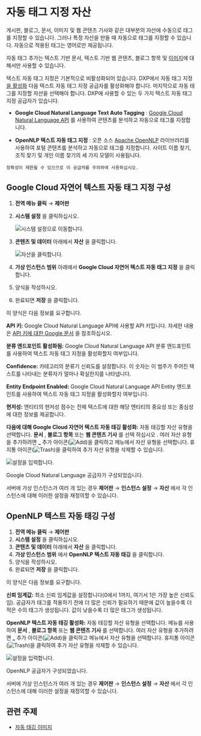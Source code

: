 # 자동 태그 지정 자산

게시판, 블로그, 문서, 이미지 및 웹 콘텐츠 기사와 같은 대부분의 자산에 수동으로 태그를 지정할 수 있습니다. 그러나 특정 자산을 만들 때 자동으로 태그를 지정할 수 있습니다. 자동으로 적용된 태그는 영어로만 제공됩니다.

자동 태그 추가는 텍스트 기반 문서, 텍스트 기반 웹 콘텐츠, 블로그 항목 및 [이미지](./auto-tagging-images.md)에 대해서만 사용할 수 있습니다.

텍스트 자동 태그 지정은 기본적으로 비활성화되어 있습니다. DXP에서 자동 태그 지정 [을 활성화](./configuring-asset-auto-tagging.md) 다음 텍스트 자동 태그 지정 공급자를 활성화해야 합니다. 마지막으로 자동 태그를 지정할 자산을 선택해야 합니다. DXP에 사용할 수 있는 두 가지 텍스트 자동 태그 지정 공급자가 있습니다.

* **Google Cloud Natural Language Text Auto Tagging** : [Google Cloud Natural Language API](https://cloud.google.com/natural-language/) 를 사용하여 콘텐츠를 분석하고 자동으로 태그를 지정합니다.

* **OpenNLP 텍스트 자동 태그 지정** : 오픈 소스 [Apache OpenNLP](https://opennlp.apache.org/) 라이브러리를 사용하여 포털 콘텐츠를 분석하고 자동으로 태그를 지정합니다. 사이트 이름 찾기, 조직 찾기 및 개인 이름 찾기의 세 가지 모델이 사용됩니다.

```{tip}
정확성이 제한될 수 있으므로 이 공급자를 주의하여 사용하십시오.
```

## Google Cloud 자연어 텍스트 자동 태그 지정 구성

1. **전역 메뉴 클릭** &rarr; **제어판**
1. **시스템 설정** 을 클릭하십시오.

   ![시스템 설정으로 이동합니다.](./auto-tagging-assets/images/01.png)

1. **콘텐츠 및 데이터** 아래에서 **자산** 을 클릭합니다.

   ![자산을 클릭합니다.](./auto-tagging-assets/images/02.png)

1. **가상 인스턴스 범위** 아래에서 **Google Cloud 자연어 텍스트 자동 태그 지정** 을 클릭합니다.
1. 양식을 작성하시오.
1. 완료되면 **저장** 을 클릭합니다.

이 양식은 다음 정보를 요구합니다.

 **API 키:** Google Cloud Natural Language API에 사용할 API 키입니다. 자세한 내용은 [API 키에 대한 Google 문서](https://cloud.google.com/docs/authentication/api-keys) 을 참조하십시오.

**분류 엔드포인트 활성화됨:** Google Cloud Natural Language API 분류 엔드포인트를 사용하여 텍스트 자동 태그 지정을 활성화할지 여부입니다.

**Confidence:** 카테고리의 분류기 신뢰도를 설정합니다. 이 숫자는 이 범주가 주어진 텍스트를 나타내는 분류자가 얼마나 확실한지를 나타냅니다.

**Entity Endpoint Enabled:** Google Cloud Natural Language API Entity 엔드포인트를 사용하여 텍스트 자동 태그 지정을 활성화할지 여부입니다.

**현저성:** 엔티티의 현저성 점수는 전체 텍스트에 대한 해당 엔티티의 중요성 또는 중심성에 대한 정보를 제공합니다.

**다음에 대해 Google Cloud 자연어 텍스트 자동 태깅 활성화:** 자동 태깅할 자산 유형을 선택합니다. **문서** , **블로그 항목** 또는 **웹 콘텐츠 기사** 를 선택 하십시오 . 여러 자산 유형을 추가하려면 **_** 추가 아이콘(![Add](../../../images/icon-add.png))을 클릭하고 메뉴에서 자산 유형을 선택합니다. 휴지통 아이콘(![Trash](../../../images/icon-trash.png))을 클릭하여 추가 자산 유형을 삭제할 수 있습니다.

![설정을 입력합니다.](./auto-tagging-assets/images/03.png)

Google Cloud Natural Language 공급자가 구성되었습니다.

서버에 가상 인스턴스가 여러 개 있는 경우 **제어판** &rarr; **인스턴스 설정** &rarr; **자산** 에서 각 인스턴스에 대해 이러한 설정을 재정의할 수 있습니다.

## OpenNLP 텍스트 자동 태깅 구성

1. **전역 메뉴 클릭** &rarr; **제어판**
1. **시스템 설정** 을 클릭하십시오.
1. **콘텐츠 및 데이터** 아래에서 **자산** 을 클릭합니다.
1. **가상 인스턴스 범위** 에서 **OpenNLP 텍스트 자동 태깅** 을 클릭합니다.
1. 양식을 작성하시오.
1. 완료되면 **저장** 을 클릭합니다.

이 양식은 다음 정보를 요구합니다.

**신뢰 임계값:** 최소 신뢰 임계값을 설정합니다(0에서 1까지, 여기서 1은 가장 높은 신뢰도임). 공급자가 태그를 적용하기 전에 더 많은 신뢰가 필요하기 때문에 값이 높을수록 더 적은 수의 태그가 생성됩니다. 값이 낮을수록 더 많은 태그가 생성됩니다.

**OpenNLP 텍스트 자동 태깅 활성화:** 자동 태깅할 자산 유형을 선택합니다. 메뉴를 사용하여 **문서** , **블로그 항목** 또는 **웹 콘텐츠 기사** 를 선택합니다. 여러 자산 유형을 추가하려면 **_** 추가 아이콘(![Add](../../../images/icon-add.png))을 클릭하고 메뉴에서 자산 유형을 선택합니다. 휴지통 아이콘(![Trash](../../../images/icon-trash.png))을 클릭하여 추가 자산 유형을 삭제할 수 있습니다.

![설정을 입력합니다.](./auto-tagging-assets/images/04.png)

OpenNLP 공급자가 구성되었습니다.

서버에 가상 인스턴스가 여러 개 있는 경우 **제어판** &rarr; **인스턴스 설정** &rarr; **자산** 에서 각 인스턴스에 대해 이러한 설정을 재정의할 수 있습니다.

## 관련 주제

* [자동 태깅 이미지](./auto-tagging-images.md)

